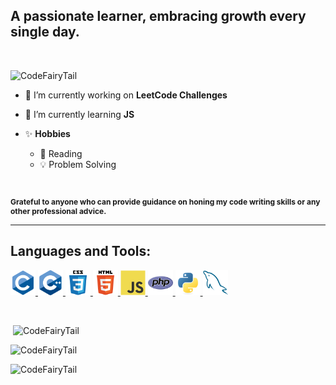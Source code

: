 ## A passionate learner, embracing growth every single day.

<br>

          
<p align="left"> <img src="https://komarev.com/ghpvc/?username=CodeFairyTail&label=Profile%20views&color=0e75b6&style=flat" alt="CodeFairyTail" /> </p>

- 🔭 I’m currently working on **LeetCode Challenges**


- 🌱 I’m currently learning **JS**

- ✨ **Hobbies**
 
  - 📖 Reading
  - 💡 Problem Solving
 
 <br>
<p style="font-size:12px"><b>Grateful to anyone who can provide guidance on honing my code writing skills or any other professional advice.</b></p>
 <hr style=" width:90% height:2px align-align:center">


## Languages and Tools:
<p align="left"> <a href="https://www.w3schools.com/c/c_intro.php" target="_blank" rel="noreferrer"> <img src="https://raw.githubusercontent.com/devicons/devicon/master/icons/c/c-original.svg" alt="C" width="40" height="40"/> </a> <a href="https://www.w3schools.com/cpp/" target="_blank" rel="noreferrer"> <img src="https://raw.githubusercontent.com/devicons/devicon/master/icons/cplusplus/cplusplus-original.svg" alt="cplusplus" width="40" height="40"/> </a> <a href="https://www.w3schools.com/css/" target="_blank" rel="noreferrer"> <img src="https://raw.githubusercontent.com/devicons/devicon/master/icons/css3/css3-original-wordmark.svg" alt="css3" width="40" height="40"/> </a> <a href="https://www.w3.org/html/" target="_blank" rel="noreferrer"> <img src="https://raw.githubusercontent.com/devicons/devicon/master/icons/html5/html5-original-wordmark.svg" alt="html5" width="40" height="40"/> </a> <a href="https://developer.mozilla.org/en-US/docs/Web/JavaScript" target="_blank" rel="noreferrer"> <img src="https://raw.githubusercontent.com/devicons/devicon/master/icons/javascript/javascript-original.svg" alt="javascript" width="40" height="40"/> <a href="https://www.php.net/" target="_blank" rel="noreferrer"> <img src="https://raw.githubusercontent.com/devicons/devicon/master/icons/php/php-original.svg" alt="php" width="40" height="40"/> </a> <a href="https://www.python.org/" target="_blank" rel="noreferrer"> <img src="https://raw.githubusercontent.com/devicons/devicon/master/icons/python/python-original.svg" alt="python" width="40" height="40"/> </a> <a href="https://www.mysql.com" target="_blank" rel="noreferrer"> <img src="https://raw.githubusercontent.com/devicons/devicon/master/icons/mysql/mysql-original.svg" alt="mysql" width="40" height="40"/> </a> </p>

<br>

<p  style="width:100%">&nbsp;<img width="450px"src="https://github-readme-stats.vercel.app/api?username=CodeFairyTail&show_icons=true&locale=en" alt="CodeFairyTail" /></p>
<p style="width:100%" ><img width="450px"  src="https://github-readme-stats.vercel.app/api/top-langs?username=CodeFairyTail&show_icons=true&locale=en&layout=compact" alt="CodeFairyTail" /></p>



<p style="width:100%"  ><img width="450px" src="https://github-readme-streak-stats.herokuapp.com/?user=CodeFairyTail&" alt="CodeFairyTail" /></p>
